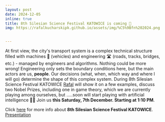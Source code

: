 ```yaml
---
layout: post
date: 2024-12-05
inline: true
title: 8th Silesian Science Festival KATOWICE is coming 🚀
img: https://rafalkucharskipk.github.io/assets/img/%C5%9Bfn%202024.png

     
---
```

At first view, the city's transport system is a complex technical structure filled with machines 🚙 (vehicles) and engineering 🛣 (roads, tracks, bridges, etc.) - managed by engineers and algorithms. Nothing could be more wrong! Engineering only sets the boundary conditions here, but the main actors are us, **people**. Our decisions (what, when, which way and where I will go) determine the shape of this complex system. 
During 8th Silesian Science Festival KATOWICE [Rafal](https://www.linkedin.com/mwlite/profile/in/rafalkucharski?trk=feed_main-feed-card_feed-reaction-header) will show it on a few examples, discuss two Nobel Prizes, including one in game theory, which we are currently playing among ourselves, but …..soon will start playing with artificial intelligence 🤹‍♂️
Join us **this Saturday, 7th December. Starting at 1:10 PM**. 

Click [here](https://slaskifestiwalnauki.pl/audytorium-scena-nauka-to-lubie-dra-tomasza-rozka-0) for more info about **8th Silesian Science Festival KATOWICE**.
[Presentation](https://rafalkucharskipk.github.io/assets/pdf/sfn_kucharski.pdf)
